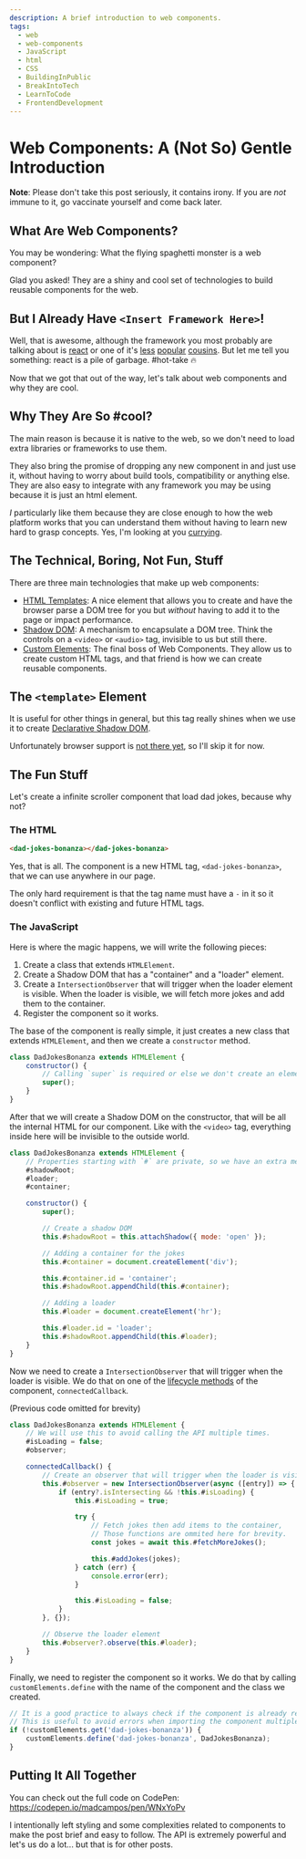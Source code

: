 ```yaml
---
description: A brief introduction to web components.
tags:
  - web
  - web-components
  - JavaScript
  - html
  - CSS
  - BuildingInPublic
  - BreakIntoTech
  - LearnToCode
  - FrontendDevelopment
---
```


# Web Components: A (Not So) Gentle Introduction

**Note**: Please don't take this post seriously, it contains irony. If you are _not_ immune to it, go vaccinate yourself and come back later.

## What Are Web Components?

You may be wondering: What the flying spaghetti monster is a web component?

Glad you asked! They are a shiny and cool set of technologies to build reusable components for the web.

## But I Already Have `<Insert Framework Here>`!

Well, that is awesome, although the framework you most probably are talking about is [react](https://react.dev/) or one of it's [less](https://angularjs.org/) [popular](https://svelte.dev/) [cousins](https://vuejs.org/).
But let me tell you something: react is a pile of garbage. #hot-take 🔥

Now that we got that out of the way, let's talk about web components and why they are cool.

## Why They Are So #cool?

The main reason is because it is native to the web, so we don't need to load extra libraries or frameworks to use them.

They also bring the promise of dropping any new component in and just use it, without having to worry about build tools, compatibility or anything else. They are also easy to integrate with any framework you may be using because it is just an html element.

_I_ particularly like them because they are close enough to how the web platform works that you can understand them without having to learn new hard to grasp concepts. Yes, I'm looking at you [currying](https://en.wikipedia.org/wiki/Currying).

## The Technical, Boring, Not Fun, Stuff

There are three main technologies that make up web components:

- [HTML Templates](https://developer.mozilla.org/en-US/docs/Web/HTML/Element/template): A nice element that allows you to create and have the browser parse a DOM tree for you but _without_ having to add it to the page or impact performance.
- [Shadow DOM](https://developer.mozilla.org/en-US/docs/Web/Web_Components/Using_shadow_DOM): A mechanism to encapsulate a DOM tree. Think the controls on a `<video>` or `<audio>` tag, invisible to us but still there.
- [Custom Elements](https://developer.mozilla.org/en-US/docs/Web/Web_Components/Using_custom_elements): The final boss of Web Components. They allow us to create custom HTML tags, and that friend is how we can create reusable components.

## The `<template>` Element

It is useful for other things in general, but this tag really shines when we use it to create [Declarative Shadow DOM](https://developer.chrome.com/articles/declarative-shadow-dom/).

Unfortunately browser support is [not there yet](https://caniuse.com/declarative-shadow-dom), so I'll skip it for now.

## The Fun Stuff

Let's create a infinite scroller component that load dad jokes, because why not?

### The HTML

```html
<dad-jokes-bonanza></dad-jokes-bonanza>
```

Yes, that is all. The component is a new HTML tag, `<dad-jokes-bonanza>`, that we can use anywhere in our page.

The only hard requirement is that the tag name must have a `-` in it so it doesn't conflict with existing and future HTML tags.

### The JavaScript

Here is where the magic happens, we will write the following pieces:

1. Create a class that extends `HTMLElement`.
2. Create a Shadow DOM that has a "container" and a "loader" element.
3. Create a `IntersectionObserver` that will trigger when the loader element is visible. When the loader is visible, we will fetch more jokes and add them to the container.
5. Register the component so it works.

The base of the component is really simple, it just creates a new class that extends `HTMLElement`, and then we create a `constructor` method.

```javascript
class DadJokesBonanza extends HTMLElement {
	constructor() {
		// Calling `super` is required or else we don't create an element and the browser will yell at us.
		super();
	}
}
```

After that we will create a Shadow DOM on the constructor, that will be all the internal HTML for our component. Like with the `<video>` tag, everything inside here will be invisible to the outside world.

```javascript
class DadJokesBonanza extends HTMLElement {
	// Properties starting with `#` are private, so we have an extra mechanism to keep the logic inside the component.
	#shadowRoot;
	#loader;
	#container;

	constructor() {
		super();

		// Create a shadow DOM
		this.#shadowRoot = this.attachShadow({ mode: 'open' });

		// Adding a container for the jokes
		this.#container = document.createElement('div');

		this.#container.id = 'container';
		this.#shadowRoot.appendChild(this.#container);

		// Adding a loader
		this.#loader = document.createElement('hr');

		this.#loader.id = 'loader';
		this.#shadowRoot.appendChild(this.#loader);
	}
}
```

Now we need to create a `IntersectionObserver` that will trigger when the loader is visible. We do that on one of the [lifecycle methods](https://developer.mozilla.org/en-US/docs/Web/API/Web_components/Using_custom_elements#using_the_lifecycle_callbacks) of the component, `connectedCallback`.

(Previous code omitted for brevity)

```javascript
class DadJokesBonanza extends HTMLElement {
	// We will use this to avoid calling the API multiple times.
	#isLoading = false;
	#observer;

	connectedCallback() {
		// Create an observer that will trigger when the loader is visible
		this.#observer = new IntersectionObserver(async ([entry]) => {
			if (entry?.isIntersecting && !this.#isLoading) {
				this.#isLoading = true;

				try {
					// Fetch jokes then add items to the container,
					// Those functions are ommited here for brevity.
					const jokes = await this.#fetchMoreJokes();

					this.#addJokes(jokes);
				} catch (err) {
					console.error(err);
				}

				this.#isLoading = false;
			}
		}, {});

		// Observe the loader element
		this.#observer?.observe(this.#loader);
	}
}
```

Finally, we need to register the component so it works. We do that by calling `customElements.define` with the name of the component and the class we created.

```javascript
// It is a good practice to always check if the component is already registered.
// This is useful to avoid errors when importing the component multiple times from a single file.
if (!customElements.get('dad-jokes-bonanza')) {
	customElements.define('dad-jokes-bonanza', DadJokesBonanza);
}
```

## Putting It All Together

You can check out the full code on CodePen: https://codepen.io/madcampos/pen/WNxYoPv

I intentionally left styling and some complexities related to components to make the post brief and easy to follow.
The API is extremely powerful and let's us do a lot... but that is for other posts.
